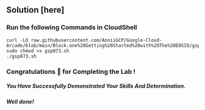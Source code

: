 

## Solution [here] 

### Run the following Commands in CloudShell

```
curl -LO raw.githubusercontent.com/AnniiGCP/Google-Cloud-Arcade/blob/main/Block.one%20Getting%20Started%20with%20The%20EOSIO/gsp873.sh
sudo chmod +x gsp873.sh
./gsp873.sh
```

### Congratulations 🎉 for Completing the Lab !

##### *You Have Successfully Demonstrated Your Skills And Determination.*

#### *Well done!*
